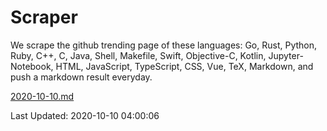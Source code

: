 # Scraper

We scrape the github trending page of these languages: Go, Rust, Python, Ruby, C++, C, Java, Shell, Makefile, Swift, Objective-C, Kotlin, Jupyter-Notebook, HTML, JavaScript, TypeScript, CSS, Vue, TeX, Markdown, and push a markdown result everyday.

[2020-10-10.md](https://github.com/yangwenmai/github-trending-backup/blob/master/2020-10-10.md)

Last Updated: 2020-10-10 04:00:06
